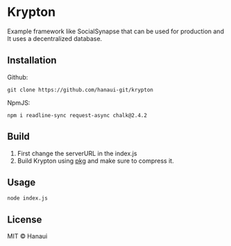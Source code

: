 # Krypton
Example framework like SocialSynapse that can be used for production and It uses a decentralized database.

## Installation
Github:
```
git clone https://github.com/hanaui-git/krypton
```

NpmJS:
```
npm i readline-sync request-async chalk@2.4.2
```

## Build
1. First change the serverURL in the index.js
2. Build Krypton using [pkg](https://www.npmjs.com/package/pkg) and make sure to compress it.

## Usage
```
node index.js
```

## License
MIT © Hanaui